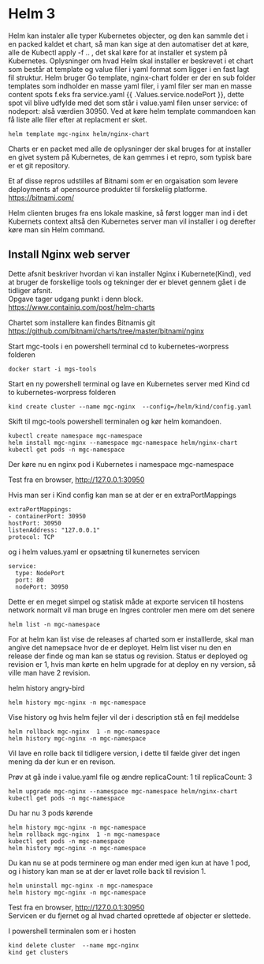 # Helm 3
Helm kan instaler alle typer Kubernetes objecter, og den kan sammle det i en packed kaldet et chart,
så man kan sige at den automatiser det at køre, alle de Kubectl apply -f .. , det skal køre for at
installer et system på Kubernetes.
Oplysninger om hvad Helm skal installer er beskrevet i et chart som består at template og value filer i yaml format som ligger i en
fast lagt fil struktur.
Helm bruger Go template, nginx-chart folder  er der en sub folder templates som indholder en masse yaml filer, i yaml filer ser 
man en masse content spots f.eks fra service.yaml {{ .Values.service.nodePort }}, dette spot vil blive udfylde med det som står i 
value.yaml filen unser service: of nodeport: alså værdien 30950. Ved at køre helm template commandoen kan få liste alle filer
efter at replacment er sket.
```
helm template mgc-nginx helm/nginx-chart
```


Charts er en packet med alle de oplysninger der skal bruges for at installer en givet system på Kubernetes, de kan gemmes i
et repro, som typisk bare er et git repository.

Et af disse repros udstilles af Bitnami som er en orgaisation som levere deployments af opensource produkter til
forskeliig platforme.
https://bitnami.com/

Helm clienten bruges fra ens lokale maskine, så først logger man ind i det Kubernets context altså den Kubernetes server
man vil installer i og derefter køre man sin Helm command.

## Install Nginx web server
Dette afsnit beskriver hvordan vi kan installer Nginx i Kubernete(Kind), ved at bruger de forskellige tools og tekninger 
der er blevet gennem gået i de tidliger afsnit.  
Opgave tager udgang punkt i denn block.  
https://www.containiq.com/post/helm-charts  

Chartet som installere kan findes Bitnamis git
https://github.com/bitnami/charts/tree/master/bitnami/nginx


Start mgc-tools i en powershell terminal
cd to kubernetes-worpress folderen
```
docker start -i mgs-tools
```
Start en ny powershell terminal og lave en Kubernetes server med Kind
cd to kubernetes-worpress folderen
```
kind create cluster --name mgc-nginx  --config=/helm/kind/config.yaml
``` 
Skift til mgc-tools powershell terminalen og kør helm komandoen.
```
kubectl create namespace mgc-namespace
helm install mgc-nginx --namespace mgc-namespace helm/nginx-chart
kubectl get pods -n mgc-namespace
```
Der køre nu en nginx pod i Kubernetes i namespace mgc-namespace

Test fra en browser, http://127.0.0.1:30950 

Hvis man ser i Kind config kan man se at der er en extraPortMappings
```
extraPortMappings:
- containerPort: 30950
hostPort: 30950
listenAddress: "127.0.0.1"
protocol: TCP
```
og i helm values.yaml er opsætning til kunernetes servicen 
```
service:
  type: NodePort
  port: 80
  nodePort: 30950
```
Dette er en meget simpel og statisk måde at exporte servicen til hostens network normalt vil man bruge en Ingres controler
men mere om det senere

```
helm list -n mgc-namespace
```
For at helm kan list vise de releases af charted som er installlerde, skal man angive det namepsace hvor de er deployet.
Helm list viser nu den en release der finde og man kan se status og revision. Status er deployed
og revision er 1, hvis man kørte en helm upgrade for at deploy en ny version, så ville man have 2 revision.

helm history angry-bird
```
helm history mgc-nginx -n mgc-namespace
```
Vise history og hvis helm fejler vil der i description stå en fejl meddelse 
```
helm rollback mgc-nginx  1 -n mgc-namespace
helm history mgc-nginx -n mgc-namespace
```
Vil lave en rolle back til tidligere version, i dette til fælde giver det ingen mening da der kun er en revison.

Prøv at gå inde i value.yaml file og ændre  replicaCount: 1 til  replicaCount: 3
```
helm upgrade mgc-nginx --namespace mgc-namespace helm/nginx-chart
kubectl get pods -n mgc-namespace
```
Du har nu 3 pods kørende
```
helm history mgc-nginx -n mgc-namespace
helm rollback mgc-nginx  1 -n mgc-namespace
kubectl get pods -n mgc-namespace
helm history mgc-nginx -n mgc-namespace
```
Du kan nu se at pods terminere og man ender med igen kun at have 1 pod, og i history kan man se at der er lavet rolle back
til revision 1.

```
helm uninstall mgc-nginx -n mgc-namespace
helm history mgc-nginx -n mgc-namespace
```
Test fra en browser, http://127.0.0.1:30950  
Servicen er du fjernet og al hvad charted oprettede af objecter er slettede.

I powershell terminalen som er i hosten
```
kind delete cluster  --name mgc-nginx 
kind get clusters
``` 